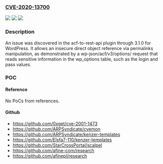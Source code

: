 ### [CVE-2020-13700](https://cve.mitre.org/cgi-bin/cvename.cgi?name=CVE-2020-13700)
![](https://img.shields.io/static/v1?label=Product&message=n%2Fa&color=blue)
![](https://img.shields.io/static/v1?label=Version&message=n%2Fa&color=blue)
![](https://img.shields.io/static/v1?label=Vulnerability&message=n%2Fa&color=brighgreen)

### Description

An issue was discovered in the acf-to-rest-api plugin through 3.1.0 for WordPress. It allows an insecure direct object reference via permalinks manipulation, as demonstrated by a wp-json/acf/v3/options/ request that reads sensitive information in the wp_options table, such as the login and pass values.

### POC

#### Reference
No PoCs from references.

#### Github
- https://github.com/0xget/cve-2001-1473
- https://github.com/ARPSyndicate/cvemon
- https://github.com/ARPSyndicate/kenzer-templates
- https://github.com/Elsfa7-110/kenzer-templates
- https://github.com/StarCrossPortal/scalpel
- https://github.com/afine-com/research
- https://github.com/afinepl/research

